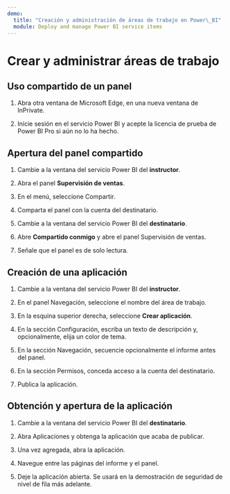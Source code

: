 ```yaml
---
demo:
  title: "Creación y administración de áreas de trabajo en Power\_BI"
  module: Deploy and manage Power BI service items
---
```


# Crear y administrar áreas de trabajo

## Uso compartido de un panel

1. Abra otra ventana de Microsoft Edge, en una nueva ventana de InPrivate.

1. Inicie sesión en el servicio Power BI y acepte la licencia de prueba de Power BI Pro si aún no lo ha hecho.

## Apertura del panel compartido

1. Cambie a la ventana del servicio Power BI del **instructor**.

1. Abra el panel **Supervisión de ventas**.

1. En el menú, seleccione Compartir.

1. Comparta el panel con la cuenta del destinatario.

1. Cambie a la ventana del servicio Power BI del **destinatario**.

1. Abre **Compartido conmigo** y abre el panel Supervisión de ventas.

1. Señale que el panel es de solo lectura.

## Creación de una aplicación

1. Cambie a la ventana del servicio Power BI del **instructor**.

1. En el panel Navegación, seleccione el nombre del área de trabajo.

1. En la esquina superior derecha, seleccione **Crear aplicación**.

1. En la sección Configuración, escriba un texto de descripción y, opcionalmente, elija un color de tema.

1. En la sección Navegación, secuencie opcionalmente el informe antes del panel.

1. En la sección Permisos, conceda acceso a la cuenta del destinatario.

1. Publica la aplicación.

## Obtención y apertura de la aplicación

1. Cambie a la ventana del servicio Power BI del **destinatario**.

1. Abra Aplicaciones y obtenga la aplicación que acaba de publicar.

1. Una vez agregada, abra la aplicación.

1. Navegue entre las páginas del informe y el panel.

1. Deje la aplicación abierta. Se usará en la demostración de seguridad de nivel de fila más adelante.
